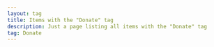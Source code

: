 ```yaml
---
layout: tag
title: Items with the "Donate" tag
description: Just a page listing all items with the "Donate" tag
tag: Donate
---
```

